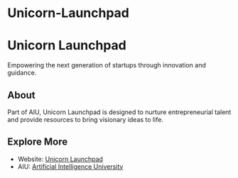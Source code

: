 # Unicorn-Launchpad

# Unicorn Launchpad
Empowering the next generation of startups through innovation and guidance.

## About
Part of AIU, Unicorn Launchpad is designed to nurture entrepreneurial talent and provide resources to bring visionary ideas to life.

## Explore More
- Website: [Unicorn Launchpad](https://aiu.ac/unicornlaunchpad)
- AIU: [Artificial Intelligence University](https://aiu.ac)
